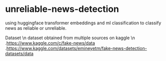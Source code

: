 # unreliable-news-detection
using huggingface transformer embeddings and ml classification to classify news as reliable or unreliable.

Dataset \n
dataset obtained from multiple sources on kaggle \n
.https://www.kaggle.com/c/fake-news/data
.https://www.kaggle.com/datasets/emineyetm/fake-news-detection-datasets/data


